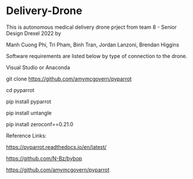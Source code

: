 # Delivery-Drone

This is autonomous medical delivery drone prject from team 8 - Senior Design Drexel 2022 by

Manh Cuong Phi,
Tri Pham,
Binh Tran,
Jordan Lanzoni,
Brendan Higgins

Software requirements are listed below by type of connection to the drone.


Visual Studio or Anaconda


git clone https://github.com/amymcgovern/pyparrot

cd pyparrot

pip install pyparrot

pip install untangle

pip install zeroconf==0.21.0



Reference Links:


https://pyparrot.readthedocs.io/en/latest/

https://github.com/N-Bz/bybop

https://github.com/amymcgovern/pyparrot

